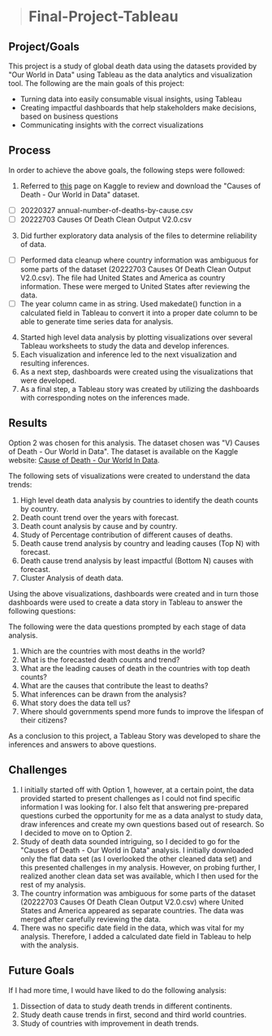 > # Final-Project-Tableau

## Project/Goals

This project is a study of global death data using the datasets provided by "Our World in Data" using Tableau as the data analytics and visualization tool. The following are the main goals of this project:

-   Turning data into easily consumable visual insights, using Tableau
-   Creating impactful dashboards that help stakeholders make decisions, based on business questions
-   Communicating insights with the correct visualizations

## Process
In order to achieve the above goals, the following steps were followed:

1. Referred to [this](https://www.kaggle.com/datasets/ivanchvez/causes-of-death-our-world-in-data/data) page on Kaggle to review and download the "Causes of Death - Our World in Data" dataset.
 - [ ] 20220327 annual-number-of-deaths-by-cause.csv
 - [ ] 20222703 Causes Of Death Clean Output V2.0.csv
3. Did further exploratory data analysis of the files to determine reliability of data.
 - [ ] Performed data cleanup where country information was ambiguous for some parts of the dataset (20222703 Causes Of Death Clean Output V2.0.csv). The file had United States and America as country information. These were merged to United States after reviewing the data.
 - [ ] The year column came in as string. Used makedate() function in a calculated field in Tableau to convert it into a proper date column to be able to generate time series data for analysis.
4. Started high level data analysis by plotting visualizations over several Tableau worksheets to study the data and develop inferences.
5. Each visualization and inference led to the next visualization and resulting inferences. 
6. As a next step, dashboards were created using the visualizations that were developed.
7. As a final step, a Tableau story was created by utilizing the dashboards with corresponding notes on the inferences made.

## Results

Option 2 was chosen for this analysis. The dataset chosen was "V) Causes of Death - Our World in Data". The dataset is available on the Kaggle website: [Cause of Death - Our World In Data](https://www.kaggle.com/datasets/ivanchvez/causes-of-death-our-world-in-data?resource=download).

The following sets of visualizations were created to understand the data trends:

1. High level death data analysis by countries to identify the death counts by country.
2. Death count trend over the years with forecast. 
3. Death count analysis by cause and by country.
4. Study of Percentage contribution of different causes of deaths.
5. Death cause trend analysis by country and leading causes (Top N) with forecast.
6. Death cause trend analysis by least impactful (Bottom N) causes with forecast.
7. Cluster Analysis of death data.

Using the above visualizations, dashboards were created and in turn those dashboards were used to create a data story in Tableau to answer the following questions:

The following were the data questions prompted by each stage of data analysis. 

 1. Which are the countries with most deaths in the world?
 2. What is the forecasted death counts and trend?
 3. What are the leading causes of death in the countries with top death counts?
 4. What are the causes that contribute the least to deaths?
 5. What inferences can be drawn from the analysis?
 6. What story does the data tell us?
 7. Where should governments spend more funds to improve the lifespan of their citizens?

As a conclusion to this project, a Tableau Story was developed to share the inferences and answers to above questions.

## Challenges 
1. I initially started off with Option 1, however, at a certain point, the data provided started to present challenges as I could not find specific information I was looking for. I also felt that answering pre-prepared questions curbed the opportunity for me as a data analyst to study data, draw inferences and create my own questions based out of research. So I decided to move on to Option 2.
2. Study of death data sounded intriguing, so I decided to go for the "Causes of Death - Our World in Data" analysis. I initially downloaded only the flat data set (as I overlooked the other cleaned data set) and this presented challenges in my analysis. However, on probing further, I realized another clean data set was available, which I then used for the rest of my analysis.
3. The country information was ambiguous for some parts of the dataset (20222703 Causes Of Death Clean Output V2.0.csv) where United States and America appeared as separate countries. The data was merged after carefully reviewing the data.
4. There was no specific date field in the data, which was vital for my analysis. Therefore, I added a calculated date field in Tableau to help with the analysis.

## Future Goals
If I had more time, I would have liked to do the following analysis:

 1. Dissection of data to study death trends in different continents.
 2. Study death cause trends in first, second and third world countries.
 3. Study of countries with improvement in death trends.
